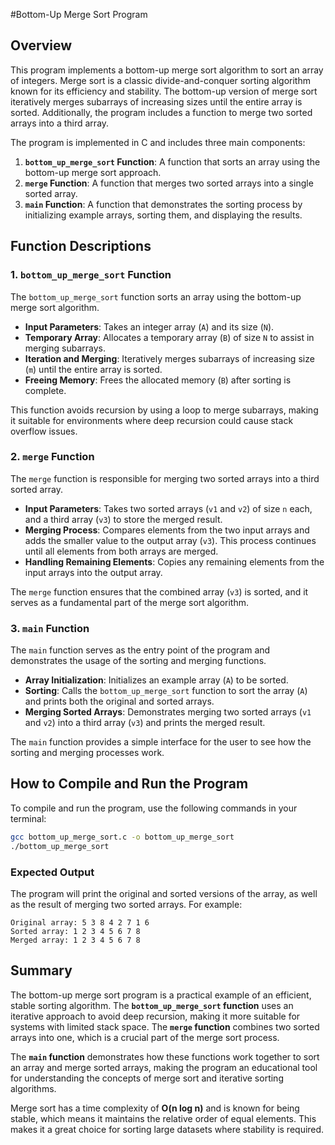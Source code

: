 #Bottom-Up Merge Sort Program

## Overview
This program implements a bottom-up merge sort algorithm to sort an array of integers. Merge sort is a classic divide-and-conquer sorting algorithm known for its efficiency and stability. The bottom-up version of merge sort iteratively merges subarrays of increasing sizes until the entire array is sorted. Additionally, the program includes a function to merge two sorted arrays into a third array.

The program is implemented in C and includes three main components:
1. **`bottom_up_merge_sort` Function**: A function that sorts an array using the bottom-up merge sort approach.
2. **`merge` Function**: A function that merges two sorted arrays into a single sorted array.
3. **`main` Function**: A function that demonstrates the sorting process by initializing example arrays, sorting them, and displaying the results.

## Function Descriptions

### 1. `bottom_up_merge_sort` Function
The `bottom_up_merge_sort` function sorts an array using the bottom-up merge sort algorithm.
- **Input Parameters**: Takes an integer array (`A`) and its size (`N`).
- **Temporary Array**: Allocates a temporary array (`B`) of size `N` to assist in merging subarrays.
- **Iteration and Merging**: Iteratively merges subarrays of increasing size (`m`) until the entire array is sorted.
- **Freeing Memory**: Frees the allocated memory (`B`) after sorting is complete.

This function avoids recursion by using a loop to merge subarrays, making it suitable for environments where deep recursion could cause stack overflow issues.

### 2. `merge` Function
The `merge` function is responsible for merging two sorted arrays into a third sorted array.
- **Input Parameters**: Takes two sorted arrays (`v1` and `v2`) of size `n` each, and a third array (`v3`) to store the merged result.
- **Merging Process**: Compares elements from the two input arrays and adds the smaller value to the output array (`v3`). This process continues until all elements from both arrays are merged.
- **Handling Remaining Elements**: Copies any remaining elements from the input arrays into the output array.

The `merge` function ensures that the combined array (`v3`) is sorted, and it serves as a fundamental part of the merge sort algorithm.

### 3. `main` Function
The `main` function serves as the entry point of the program and demonstrates the usage of the sorting and merging functions.
- **Array Initialization**: Initializes an example array (`A`) to be sorted.
- **Sorting**: Calls the `bottom_up_merge_sort` function to sort the array (`A`) and prints both the original and sorted arrays.
- **Merging Sorted Arrays**: Demonstrates merging two sorted arrays (`v1` and `v2`) into a third array (`v3`) and prints the merged result.

The `main` function provides a simple interface for the user to see how the sorting and merging processes work.

## How to Compile and Run the Program
To compile and run the program, use the following commands in your terminal:

```sh
gcc bottom_up_merge_sort.c -o bottom_up_merge_sort
./bottom_up_merge_sort
```

### Expected Output
The program will print the original and sorted versions of the array, as well as the result of merging two sorted arrays. For example:

```
Original array: 5 3 8 4 2 7 1 6
Sorted array: 1 2 3 4 5 6 7 8
Merged array: 1 2 3 4 5 6 7 8
```

## Summary
The bottom-up merge sort program is a practical example of an efficient, stable sorting algorithm. The **`bottom_up_merge_sort` function** uses an iterative approach to avoid deep recursion, making it more suitable for systems with limited stack space. The **`merge` function** combines two sorted arrays into one, which is a crucial part of the merge sort process.

The **`main` function** demonstrates how these functions work together to sort an array and merge sorted arrays, making the program an educational tool for understanding the concepts of merge sort and iterative sorting algorithms.

Merge sort has a time complexity of **O(n log n)** and is known for being stable, which means it maintains the relative order of equal elements. This makes it a great choice for sorting large datasets where stability is required.

